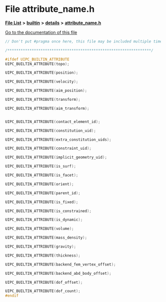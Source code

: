

# File attribute\_name.h

[**File List**](files.md) **>** [**builtin**](dir_e46c520626162f9e42d80fd08f196511.md) **>** [**details**](dir_4db2109fccbcdb4025718aaa828a1196.md) **>** [**attribute\_name.h**](details_2attribute__name_8h.md)

[Go to the documentation of this file](details_2attribute__name_8h.md)


```C++
// Don't put #pragma once here, this file may be included multiple times.

/*****************************************************************/ 

#ifdef UIPC_BUILTIN_ATTRIBUTE
UIPC_BUILTIN_ATTRIBUTE(topo);

UIPC_BUILTIN_ATTRIBUTE(position);

UIPC_BUILTIN_ATTRIBUTE(velocity);

UIPC_BUILTIN_ATTRIBUTE(aim_position);

UIPC_BUILTIN_ATTRIBUTE(transform);

UIPC_BUILTIN_ATTRIBUTE(aim_transform);


UIPC_BUILTIN_ATTRIBUTE(contact_element_id);

UIPC_BUILTIN_ATTRIBUTE(constitution_uid);

UIPC_BUILTIN_ATTRIBUTE(extra_constitution_uids);

UIPC_BUILTIN_ATTRIBUTE(constraint_uid);

UIPC_BUILTIN_ATTRIBUTE(implicit_geometry_uid);

UIPC_BUILTIN_ATTRIBUTE(is_surf);

UIPC_BUILTIN_ATTRIBUTE(is_facet);

UIPC_BUILTIN_ATTRIBUTE(orient);

UIPC_BUILTIN_ATTRIBUTE(parent_id);

UIPC_BUILTIN_ATTRIBUTE(is_fixed);

UIPC_BUILTIN_ATTRIBUTE(is_constrained);

UIPC_BUILTIN_ATTRIBUTE(is_dynamic);

UIPC_BUILTIN_ATTRIBUTE(volume);

UIPC_BUILTIN_ATTRIBUTE(mass_density);

UIPC_BUILTIN_ATTRIBUTE(gravity);

UIPC_BUILTIN_ATTRIBUTE(thickness);

UIPC_BUILTIN_ATTRIBUTE(backend_fem_vertex_offset);

UIPC_BUILTIN_ATTRIBUTE(backend_abd_body_offset);

UIPC_BUILTIN_ATTRIBUTE(dof_offset);

UIPC_BUILTIN_ATTRIBUTE(dof_count);
#endif
```


